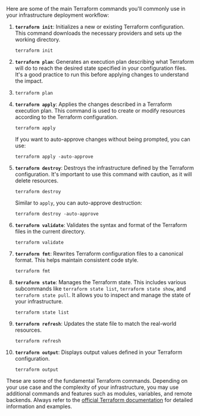 Here are some of the main Terraform commands you'll commonly use in your infrastructure deployment workflow:

1. **`terraform init`**: Initializes a new or existing Terraform configuration. This command downloads the necessary providers and sets up the working directory.
    
    `terraform init`
    
2. **`terraform plan`**: Generates an execution plan describing what Terraform will do to reach the desired state specified in your configuration files. It's a good practice to run this before applying changes to understand the impact.
3. 
    `terraform plan`
    
3. **`terraform apply`**: Applies the changes described in a Terraform execution plan. This command is used to create or modify resources according to the Terraform configuration.

    `terraform apply`
    
    If you want to auto-approve changes without being prompted, you can use:
    
    `terraform apply -auto-approve`
    
4. **`terraform destroy`**: Destroys the infrastructure defined by the Terraform configuration. It's important to use this command with caution, as it will delete resources.
    
    `terraform destroy`
    
    Similar to `apply`, you can auto-approve destruction:
    
    `terraform destroy -auto-approve`
    
5. **`terraform validate`**: Validates the syntax and format of the Terraform files in the current directory.
    
    `terraform validate`
    
6. **`terraform fmt`**: Rewrites Terraform configuration files to a canonical format. This helps maintain consistent code style.
    
    `terraform fmt`
    
7. **`terraform state`**: Manages the Terraform state. This includes various subcommands like `terraform state list`, `terraform state show`, and `terraform state pull`. It allows you to inspect and manage the state of your infrastructure.
    
    `terraform state list`
    
8. **`terraform refresh`**: Updates the state file to match the real-world resources.
    
    `terraform refresh`
    
9. **`terraform output`**: Displays output values defined in your Terraform configuration.
    
    `terraform output`

These are some of the fundamental Terraform commands. Depending on your use case and the complexity of your infrastructure, you may use additional commands and features such as modules, variables, and remote backends. Always refer to the [official Terraform documentation](https://www.terraform.io/docs/cli/commands/index.html) for detailed information and examples.